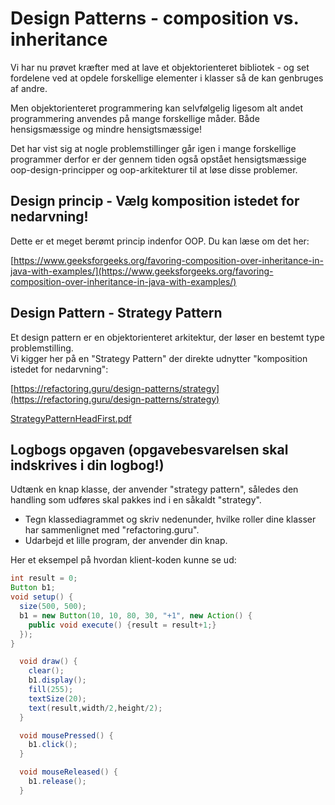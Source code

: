 # Design Patterns - composition vs. inheritance

Vi har nu prøvet kræfter med at lave et objektorienteret bibliotek - og set fordelene ved at opdele forskellige elementer i klasser så de kan genbruges af andre.

Men objektorienteret programmering kan selvfølgelig ligesom alt andet programmering anvendes på mange forskellige måder.
Både hensigsmæssige og mindre hensigtsmæssige!

Det har vist sig at nogle problemstillinger går igen i mange forskellige programmer derfor er der gennem tiden også opstået hensigtsmæssige oop-design-principper og oop-arkitekturer til at løse disse problemer.

## Design princip - Vælg komposition istedet for nedarvning!

Dette er et meget berømt princip indenfor OOP. Du kan læse om det her:

[https://www.geeksforgeeks.org/favoring-composition-over-inheritance-in-java-with-examples/](https://www.geeksforgeeks.org/favoring-composition-over-inheritance-in-java-with-examples/)

## Design Pattern - Strategy Pattern

Et design pattern er en objektorienteret arkitektur, der løser en bestemt type problemstilling.   
Vi kigger her på en "Strategy Pattern" der direkte udnytter "komposition istedet for nedarvning":

[https://refactoring.guru/design-patterns/strategy](https://refactoring.guru/design-patterns/strategy)

[StrategyPatternHeadFirst.pdf](StrategyPatternHeadFirst.pdf)

## Logbogs opgaven (opgavebesvarelsen skal indskrives i din logbog!)
Udtænk en knap klasse, der anvender "strategy pattern", således den handling som udføres skal pakkes ind i en såkaldt "strategy".
- Tegn klassediagrammet og skriv nedenunder, hvilke roller dine klasser har sammenlignet med "refactoring.guru".
- Udarbejd et lille program, der anvender din knap.


Her et eksempel på hvordan klient-koden kunne se ud:
```java
int result = 0;
Button b1;
void setup() {
  size(500, 500);
  b1 = new Button(10, 10, 80, 30, "+1", new Action() {
    public void execute() {result = result+1;}
  });
}

  void draw() {
    clear();
    b1.display();
    fill(255);
    textSize(20);
    text(result,width/2,height/2);
  }

  void mousePressed() {
    b1.click();
  }

  void mouseReleased() {
    b1.release();
  }
```
